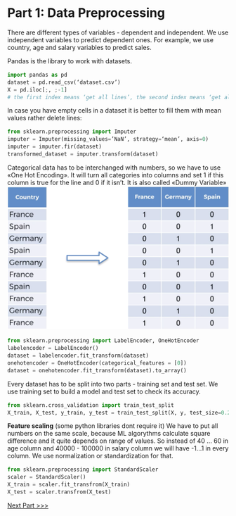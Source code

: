 # Part 1: Data Preprocessing

There are different types of variables - dependent and independent.
We use independent variables to predict dependent ones.
For example, we use country, age and salary variables to predict sales.

Pandas is the library to work with datasets.

```python
import pandas as pd
dataset = pd.read_csv(‘dataset.csv’)
X = pd.iloc[;, ;-1]
# the first index means ‘get all lines’, the second index means ‘get all columns but last'
```

In case you have empty cells in a dataset it is better to fill them with mean values rather delete lines:
```python
from sklearn.preprocessing import Imputer
imputer = Imputer(missing_values=’NaN’, strategy=‘mean’, axis=0)
imputer = imputer.fir(dataset)
transformed_dataset = imputer.transform(dataset)
```

Categorical data has to be interchanged with numbers, so we have to use «One Hot Encoding».
It will turn all categories into columns and set 1 if this column is true for the line and 0 if it isn’t.
It is also called «Dummy Variable»
![image](images/1.png)

```python
from sklearn.preprocessing import LabelEncoder, OneHotEncoder
labelencoder = LabelEncoder()
dataset = labelencoder.fit_transform(dataset)
onehotencoder = OneHotEncoder(categorical_features = [0])
dataset = onehotencoder.fit_transform(dataset).to_array()
```

Every dataset has to be split into two parts - training set and test set.
We use training set to build a model and test set to check its accuracy.
```python
from sklearn.cross_validation import train_test_split
X_train, X_test, y_train, y_test = train_test_split(X, y, test_size=0.2, random_state=0)
```

**Feature scaling** (some python libraries dont require it)
We have to put all numbers on the same scale, because ML algorythms calculate square difference and it quite
depends on range of values. So instead of 40 … 60 in age column and 40000 - 100000 in salary column we will
have -1…1 in every column. We use normalization or standardization for that.
```python
from sklearn.preprocessing import StandardScaler
scaler = StandardScaler()
X_train = scaler.fit_transfrom(X_train)
X_test = scaler.transfrom(X_test)
```

[Next Part >>>](src/2_regression.md)

